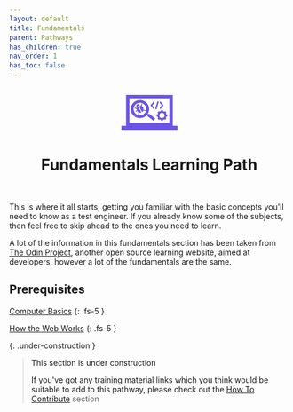 ```yaml
---
layout: default
title: Fundamentals
parent: Pathways
has_children: true
nav_order: 1
has_toc: false
---
```


<p align="center" style="font-size:200%"><img src="/docs/assets/images/IconPathFundamentals.png" alt="Fundamentals learning path icon"></p>
<h1 align="center">Fundamentals Learning Path</h1>
<br>

This is where it all starts, getting you familiar with the basic concepts you'll need to know as a test engineer.
If you already know some of the subjects, then feel free to skip ahead to the ones you need to learn.

A lot of the information in this fundamentals section has been taken from [The Odin Project](https://www.theodinproject.com/paths/foundations/courses/foundations), another open source learning website, aimed at developers, however a lot of the fundamentals are the same.

## Prerequisites

<i class="fa-solid fa-book-open-reader"></i>  <a href="./computer_basics.html">Computer Basics<a/>
{: .fs-5 }

<i class="fa-solid fa-book-open-reader"></i>  <a href="./how-the-web-works.html">How the Web Works<a/>
{: .fs-5 }


{: .under-construction }
> This section is under construction
> 
> If you've got any training material links which you think would be suitable to add to this pathway, please check out the [How To Contribute](../../how-to-contribute.html) section
